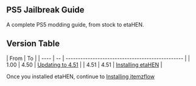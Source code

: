 ## PS5 Jailbreak Guide

A complete PS5 modding guide, from stock to etaHEN.

## Version Table

| From | To |
| ---- | -- | ------------------------------------------------ |
| 1.00 | 4.50 | [Updating to 4.51](docs/updating-to-4.51.md)   |
| 4.51 | 4.51 | [Installing etaHEN](docs/installing-etahen.md) |

Once you installed etaHEN, continue to [Installing itemzflow](docs/installing-itemzflow.md)